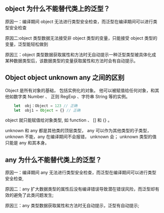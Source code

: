 ## object 为什么不能替代类上的泛型？

原因一：编译期间 object 无法进行类型安全检查，而泛型在编译期间可以进行类型安全检查

原因二:object 类型数据无法接受非 object 类型的变量，只能接受 object 类型的变量，泛型能轻松做到

原因三：object 类型数据获取属性和方法时无自动提示一种泛型类型被具体化成某种数据类型后，该数据类型的变量获取属性和方法时会有自动提示。

## Object object unknown any 之间的区别

Object 是所有对象的基础， 包括实例化的对象。 他可以被赋值给任何对象，和其他如数字类 Number 、 正则 RegExp 、字符串 String 等的实例。

```js
    let  obj：Object = 123 // 正确
    let  obj1 = Object = {} // 正确
```

object 就只能赋值给对象类型, 如 function 、 [] 和 {} 。

unknown 和 any 都是其他类的顶层类型， any 可以作为其他类型的子类型， unknown 不能，any 在编译期间不会报错， unknown 会； unknown 类型的值只能是 any 和其本身。

## any 为什么不能替代类上的泛型？

原因一：编译期间 any 无法进行类型安全检查，而泛型在编译期间可以进行类型安全检查,

原因二：any 扩大数据类型的属性后没有编译错误导致潜在错误风险，而泛型却有效的避免了此类问题发生;

原因三：any 类型数据获取属性和方法时无自动提示，泛型有自动提示;
